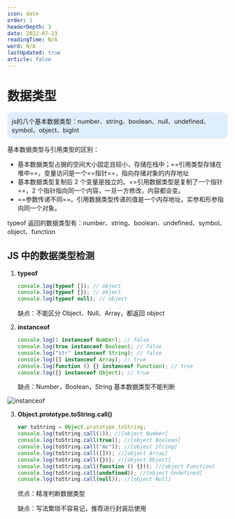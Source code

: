 ```yaml
---
icon: date
order: 1
headerDepth: 3
date: 2022-07-23
readingTime: N/A
word: N/A
lastUpdated: true
article: false
---
```


# 数据类型

<p style="background-Color:#dfeefd;padding:10px;border-radius:10px">js的八个基本数据类型：number、string、boolean、null、undefined、symbol、object、biglnt</p>

基本数据类型与引用类型的区别：

- 基本数据类型占据的空间大小固定且较小，存储在栈中；==引用类型存储在堆中==，变量访问是一个==指针==，指向存储对象的内存地址
- 基本数据类型复制后 2 个变量是独立的。==引用数据类型是复制了一个指针==，2 个指针指向同一个内容，一旦一方修改，内容都会变。
- ==参数传递不同==。引用数据类型传递的值是一个内存地址，实参和形参指向同一个对象。

typeof 返回的数据类型有：number、string、boolean、undefined、symbol、object、function

## JS 中的数据类型检测

1.  **typeof**

    ```javascript
    console.log(typeof []); // object
    console.log(typeof {}); // object
    console.log(typeof null); // object
    ```

    缺点：不能区分 Object、Null、Array，都返回 object

2.  **instanceof**

    ```javascript
    console.log(1 instanceof Number); // false
    console.log(true instanceof Boolean); // false
    console.log("str" instanceof String); // false
    console.log([] instanceof Array); // true
    console.log(function () {} instanceof Function); // true
    console.log({} instanceof Object); // true
    ```

    缺点：Number，Boolean，String 基本数据类型不能判断

![instanceof](http://img.smyhvae.com/20180306_2209.png)

3.  **Object.prototype.toString.call()**

    ```javascript
    var toString = Object.prototype.toString;
    console.log(toString.call(1)); //[object Number]
    console.log(toString.call(true)); //[object Boolean]
    console.log(toString.call("mc")); //[object String]
    console.log(toString.call([])); //[object Array]
    console.log(toString.call({})); //[object Object]
    console.log(toString.call(function () {})); //[object Function]
    console.log(toString.call(undefined)); //[object Undefined]
    console.log(toString.call(null)); //[object Null]
    ```

    优点：精准判断数据类型

    缺点：写法繁琐不容易记，推荐进行封装后使用
